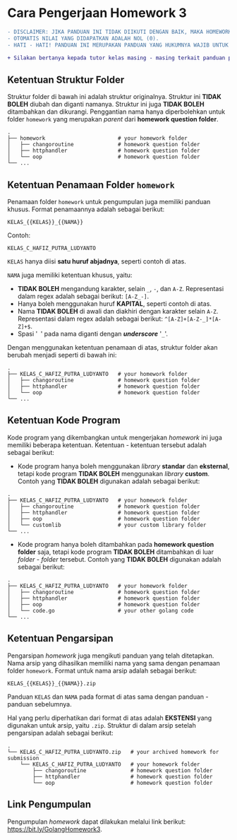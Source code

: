 # Cara Pengerjaan Homework 3

```diff
- DISCLAIMER: JIKA PANDUAN INI TIDAK DIIKUTI DENGAN BAIK, MAKA HOMEWORK YANG DISUBMIT TIDAK DAPAT DINILAI.
- OTOMATIS NILAI YANG DIDAPATKAN ADALAH NOL (0).
- HATI - HATI! PANDUAN INI MERUPAKAN PANDUAN YANG HUKUMNYA WAJIB UNTUK DIIKUTI.
```

```diff
+ Silakan bertanya kepada tutor kelas masing - masing terkait panduan pengerjaan homework ini.
```

## Ketentuan Struktur Folder

Struktur folder di bawah ini adalah struktur originalnya.
Struktur ini **TIDAK BOLEH** diubah dan diganti namanya.
Struktur ini juga **TIDAK BOLEH** ditambahkan dan dikurangi.
Penggantian nama hanya diperbolehkan untuk folder `homework` yang merupakan *parent* dari **homework question folder**.

```
.
├── homework                       # your homework folder
│   ├── changoroutine              # homework question folder
│   ├── httphandler                # homework question folder
│   └── oop                        # homework question folder
└── ...
```

## Ketentuan Penamaan Folder `homework`

Penamaan folder `homework` untuk pengumpulan juga memiliki panduan khusus. Format penamaannya adalah sebagai berikut:

`KELAS_{{KELAS}}_{{NAMA}}`

Contoh:

`KELAS_C_HAFIZ_PUTRA_LUDYANTO`

`KELAS` hanya diisi **satu huruf abjadnya**, seperti contoh di atas.

`NAMA` juga memiliki ketentuan khusus, yaitu:
- **TIDAK BOLEH** mengandung karakter, selain `_`, `-`, dan `A-Z`. Representasi dalam regex adalah sebagai berikut: `[A-Z_-]`.
- Hanya boleh menggunakan huruf **KAPITAL**, seperti contoh di atas.
- Nama **TIDAK BOLEH** di awali dan diakhiri dengan karakter selain `A-Z`. Representasi dalam regex adalah sebagai berikut: `^[A-Z]+[A-Z-_]*[A-Z]+$`.
- Spasi '` `' pada nama diganti dengan ***underscore*** '`_`'.

Dengan menggunakan ketentuan penamaan di atas, struktur folder akan berubah menjadi seperti di bawah ini:

```
.
├── KELAS_C_HAFIZ_PUTRA_LUDYANTO   # your homework folder
│   ├── changoroutine              # homework question folder
│   ├── httphandler                # homework question folder
│   └── oop                        # homework question folder
└── ...
```

## Ketentuan Kode Program

Kode program yang dikembangkan untuk mengerjakan *homework* ini juga memiliki beberapa ketentuan. Ketentuan - ketentuan tersebut adalah sebagai berikut:
- Kode program hanya boleh menggunakan *library* **standar** dan **eksternal**, tetapi kode program **TIDAK BOLEH** menggunakan *library* **custom**. Contoh yang **TIDAK BOLEH** digunakan adalah sebagai berikut:
```
.
├── KELAS_C_HAFIZ_PUTRA_LUDYANTO   # your homework folder
│   ├── changoroutine              # homework question folder
│   ├── httphandler                # homework question folder
│   ├── oop                        # homework question folder
│   └── customlib                  # your custom library folder
└── ...
```
- Kode program hanya boleh ditambahkan pada **homework question folder** saja, tetapi kode program **TIDAK BOLEH** ditambahkan di luar *folder* - *folder* tersebut. Contoh yang **TIDAK BOLEH** digunakan adalah sebagai berikut:
```
.
├── KELAS_C_HAFIZ_PUTRA_LUDYANTO   # your homework folder
│   ├── changoroutine              # homework question folder
│   ├── httphandler                # homework question folder
│   ├── oop                        # homework question folder
│   └── code.go                    # your other golang code
└── ...
```

## Ketentuan Pengarsipan

Pengarsipan *homework* juga mengikuti panduan yang telah ditetapkan. Nama arsip yang dihasilkan memiliki nama yang sama dengan penamaan folder `homework`. Format untuk nama arsip adalah sebagai berikut:

`KELAS_{{KELAS}}_{{NAMA}}.zip`

Panduan `KELAS` dan `NAMA` pada format di atas sama dengan panduan - panduan sebelumnya.

Hal yang perlu diperhatikan dari format di atas adalah **EKSTENSI** yang digunakan untuk arsip, yaitu `.zip`.
Struktur di dalam arsip setelah pengarsipan adalah sebagai berikut:
```
.
└── KELAS_C_HAFIZ_PUTRA_LUDYANTO.zip   # your archived homework for submission
    └── KELAS_C_HAFIZ_PUTRA_LUDYANTO   # your homework folder
        ├── changoroutine              # homework question folder
        ├── httphandler                # homework question folder
        └── oop                        # homework question folder
```

## Link Pengumpulan

Pengumpulan *homework* dapat dilakukan melalui link berikut: https://bit.ly/GolangHomework3.